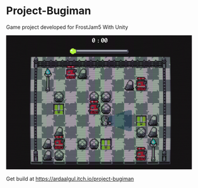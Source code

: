 # Project-Bugiman
Game project developed for FrostJam5 With Unity

![Alt text](screenshot.png?raw=true "Title")

Get build at
https://ardaalgul.itch.io/project-bugiman
